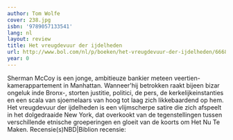 ```yaml
---
author: Tom Wolfe
cover: 238.jpg
isbn: '9789057133541'
lang: nl
layout: review
title: Het vreugdevuur der ijdelheden
url: http://www.bol.com/nl/p/boeken/het-vreugdevuur-der-ijdelheden/666840662/index.html
year: 0
---
```

Sherman McCoy is een jonge, ambitieuze bankier meteen veertien-kamerappartement in Manhattan.  Wanneer'hij betrokken raakt bijeen bizar ongeluk inde Bronx-, storten justitie, politici, de pers, de kerkelijkeinstanties en een scala van sjoemelaars van hoog tot laag zich likkebaardend op hem. Het vreugdevuur der ijdelheden is een vlijmscherpe satire die zich afspeelt in het dolgedraaide New York, dat overkookt van de tegenstellingen tussen verschillende etnische groeperingen en gloeit van de koorts om Het Nu Te Maken.
Recensie(s)NBD|Biblion recensie:
